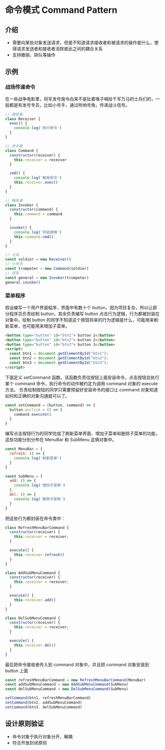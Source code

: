 # 命令模式 Command Pattern

## 介绍

- 需要向某些对象发送请求，但是不知道请求接收者和被请求的操作是什么，使得请求发送者和接收者消除彼此之间的耦合关系
- 支持撤销、排队等操作

## 示例

### 战场传递命令

在一些战争电影里，将军发号施令向来不是扯着嗓子喊给千军万马的士兵们的，一般都是有发号专员，比如小号手，通过吹响号角，传递战斗信号。

```js
// 接收者
class Receiver {
  exec() {
    console.log('执行命令')
  }
}

// 命令者
class Command {
  constructor(receiver) {
    this.receiver = receiver
  }

  cmd() {
    console.log('触发命令')
    this.receiver.exec()
  }
}

// 触发者
class Invoker {
  constructor(command) {
    this.command = command
  }

  invoke() {
    console.log('开始调用')
    this.command.cmd()
  }
}

// 士兵
const soldier = new Receiver()
// 小号手
const trumpeter = new Command(soldier)
// 将军
const general = new Invoker(trumpeter)
general.invoke()
```

### 菜单程序

假设编写一个用户界面程序，界面中有数十个 button，因为项目复杂，所以让部分程序员负责绘制 button，其余负责编写 button 点击行为逻辑，行为都被封装在对象中。绘制 button 的同学不知道这个按钮将来的行为逻辑是什么，可能用来刷新菜单，也可能用来增加子菜单。

```html
<button type="button" id="btn1"> button 1</button>
<button type="button" id="btn2"> button 2</button>
<button type="button" id="btn3"> button 3</button>
<script>
  const btn1 = document.getElementById("btn1");
  const btn2 = document.getElementById("btn2");
  const btn3 = document.getElementById("btn3");
</script>
```

下面定义 setCommand 函数，该函数负责往按钮上面安装命令，点击按钮会执行某个 command 命令，执行命令的动作被约定为调用 command 对象的 execute 方法。
负责绘制按钮的同学只需要预留好安装命令的接口让 command 对象知道如何和正确的对象沟通就可以了。

```js
const setCommand = (button, command) => {
  button.onclick = () => {
    command.execute()
  }
}
```

编写点击按钮行为的同学完成了刷新菜单界面、增加子菜单和删除子菜单的功能，这些功能分别分布在 MenuBar 和 SubMenu 这俩对象中。

```js
const MenuBar = {
  refresh: () => {
    console.log('刷新菜单')
  }
}

const SubMenu = {
  add: () => {
    console.log('增加子菜单')
  },
  del: () => {
    console.log('删除子菜单')
  }
}
```

把这些行为都封装在命令类中：

```js
class RefreshMenuBarCommand {
  constructor(receiver) {
    this.receiver = receiver;
  }

  execute() {
    this.receiver.refresh()
  }
}

class AddSubMenuCommand {
  constructor(receiver) {
    this.receiver = receiver;
  }

  execute() {
    this.receiver.add()
  }
}

class DelSubMenuCommand {
  constructor(receiver) {
    this.receiver = receiver;
  }

  execute() {
    this.receiver.del()
  }
}
```

最后把命令接收者传入到 command 对象中，并且把 command 对象安装到 button 上面

```js
const refreshMenuBarCommand = new RefreshMenuBarCommand(MenuBar)
const addSubMenuCommand = new AddSubMenuCommand(SubMenu)
const delSubMenuCommand = new DelSubMenuCommand(SubMenu)

setCommand(btn1, refreshMenuBarCommand)
setCommand(btn2, addSubMenuCommand)
setCommand(btn3, delSubMenuCommand)
```

## 设计原则验证

- 命令对象于执行对象分开，解耦
- 符合开放封闭原则
